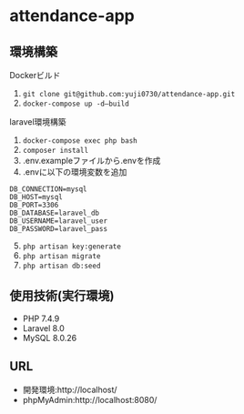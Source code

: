 # attendance-app

## 環境構築

Dockerビルド 
 1. `git clone git@github.com:yuji0730/attendance-app.git`
 2. `docker-compose up -d—build`
 
laravel環境構築 
1. `docker-compose exec php bash`
2. `composer install`
3. .env.exampleファイルから.envを作成
4. .envに以下の環境変数を追加
```env
DB_CONNECTION=mysql
DB_HOST=mysql
DB_PORT=3306
DB_DATABASE=laravel_db
DB_USERNAME=laravel_user
DB_PASSWORD=laravel_pass
```
5. `php artisan key:generate`
6. `php artisan migrate` 
7. `php artisan db:seed`


## 使用技術(実行環境)
* PHP 7.4.9
* Laravel 8.0
* MySQL 8.0.26



 
## URL 
* 開発環境:http://localhost/ 
* phpMyAdmin:http://localhost:8080/
